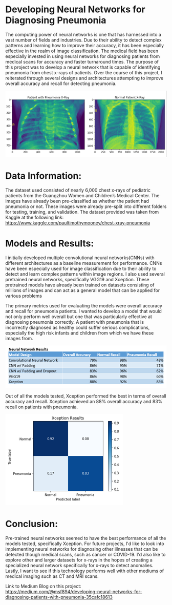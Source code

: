 # Developing Neural Networks for Diagnosing Pneumonia

The computing power of neural networks is one that has harnessed into a vast number of fields and industries. Due to their ability to detect complex patterns and learning how to improve their accuracy, it has been especially effective in the realm of image classification. The medical field has been especially invested in using neural networks for diagnosing patients from medical scans for accuracy and faster turnaround times. The purpose of this project was to develop a neural network that is capable of identifying pneumonia from chest x-rays of patients. Over the course of this project, I reiterated through several designs and architectures attempting to improve overall accuracy and recall for detecting pneumonia.

![xray images](/images/xray_images.PNG)

# Data Information:

The dataset used consisted of nearly 6,000 chest x-rays of pediatric patients from the Guangzhou Women and Children’s Medical Center. The images have already been pre-classified as whether the patient had pneumonia or not. These images were already pre-split into different folders for testing, training, and validation. The dataset provided was taken from Kaggle at the following link: https://www.kaggle.com/paultimothymooney/chest-xray-pneumonia

# Models and Results:

I initially developed multiple convolutional neural networks(CNNs) with different architectures as a baseline measurement for performance. CNNs have been especially used for image classification due to their ability to detect and learn complex patterns within image regions. I also used several pretrained neural networks, specifically VGG19 and Xception. These pretrained models have already been trained on datasets consisting of millions of images and can act as a general model that can be applied for various problems

The primary metrics used for evaluating the models were overall accuracy and recall for pneumonia patients. I wanted to develop a model that would not only perform well overall but one that was particularly effective at diagnosing pneumonia correctly. A patient with pneumonia that is incorrectly diagnosed as healthy could suffer serious complications, especially the high risk infants and children from which we have these images from.

![neural network results](/images/Neural_Network_Results.PNG)

Out of all the models tested, Xception performed the best in terms of overall accuracy and recall. Xception achieved an 88% overall accuracy and 83% recall on patients with pneumonia.

![Xception_Results](/images/Xception_Results.PNG)

# Conclusion:

Pre-trained neural networks seemed to have the best performance of all the models tested, specifically Xception. For future projects, I'd like to look into implementing neural networks for diagnosing other illnesses that can be detected though medical scans, such as cancer or COVID-19. I'd also like to explore other and larger datasets for x-rays in the hopes of creating a specialized neural network specifically for x-rays to detect anomalies. Lastly, I want to see if this technology performs well with other mediums of medical imaging such as CT and MRI scans.

Link to Medium Blog on this project: https://medium.com/@msf894/developing-neural-networks-for-diagnosing-patients-with-pneumonia-35cafc18613
